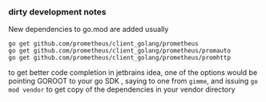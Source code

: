 

### dirty development notes

New dependencies to go.mod are added usually
```
go get github.com/prometheus/client_golang/prometheus
go get github.com/prometheus/client_golang/prometheus/promauto
go get github.com/prometheus/client_golang/prometheus/promhttp
```

to get better code completion in jetbrains idea, one of the options would be
pointing GOROOT to your go SDK , saying to one from `gimme`, and issuing `go mod vendor`
to get copy of the dependencies in your vendor directory 
